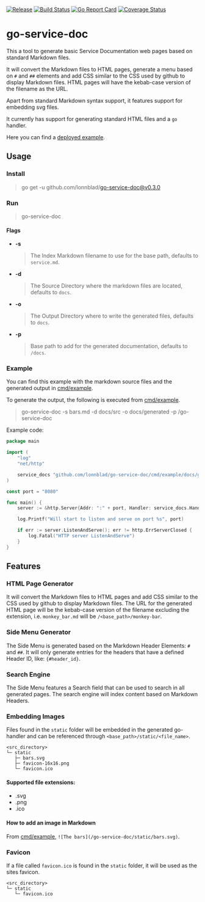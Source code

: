 [![Release](https://img.shields.io/github/v/release/lonnblad/go-service-doc)](https://github.com/lonnblad/go-service-doc/releases/latest)
[![Build Status](https://img.shields.io/endpoint.svg?url=https%3A%2F%2Factions-badge.atrox.dev%2Flonnblad%2Fgo-service-doc%2Fbadge%3Fref%3Dmain&style=flat)](https://actions-badge.atrox.dev/lonnblad/go-service-doc/goto?ref=main)
[![Go Report Card](https://goreportcard.com/badge/github.com/lonnblad/go-service-doc)](https://goreportcard.com/report/github.com/lonnblad/go-service-doc)
[![Coverage Status](https://coveralls.io/repos/github/lonnblad/go-service-doc/badge.svg?branch=main)](https://coveralls.io/github/lonnblad/go-service-doc?branch=main)

# go-service-doc

This a tool to generate basic Service Documentation web pages based on standard Markdown files.

It will convert the Markdown files to HTML pages, generate a menu based on `#` and `##` elements and add CSS similar to the CSS used by github to display Markdown files. HTML pages will have the kebab-case version of the filename as the URL.

Apart from standard Markdown syntax support, it features support for embedding svg files.

It currently has support for generating standard HTML files and a `go` handler.

Here you can find a [deployed example](https://lonnblad.github.io/go-service-doc).

## Usage

### Install

> go get -u github.com/lonnblad/go-service-doc@v0.3.0

### Run

> go-service-doc

#### Flags

- **-s**

  > The Index Markdown filename to use for the base path, defaults to `service.md`.

- **-d**

  > The Source Directory where the markdown files are located, defaults to `docs`.

- **-o**

  > The Output Directory where to write the generated files, defaults to `docs`.

- **-p**

  > Base path to add for the generated documentation, defaults to `/docs`.

### Example

You can find this example with the markdown source files and the generated output in [cmd/example](cmd/example).

To generate the output, the following is executed from [cmd/example](cmd/example).

> go-service-doc -s bars.md -d docs/src -o docs/generated -p /go-service-doc

Example code:

```go
package main

import (
	"log"
	"net/http"

	service_docs "github.com/lonnblad/go-service-doc/cmd/example/docs/generated"
)

const port = "8080"

func main() {
	server := &http.Server{Addr: ":" + port, Handler: service_docs.Handler()}

	log.Printf("Will start to listen and serve on port %s", port)

	if err := server.ListenAndServe(); err != http.ErrServerClosed {
		log.Fatal("HTTP server ListenAndServe")
	}
}
```

## Features

### HTML Page Generator

It will convert the Markdown files to HTML pages and add CSS similar to the CSS used by github to display Markdown files. The URL for the generated HTML page will be the kebab-case version of the filename excluding the extension, i.e. `monkey_bar.md` will be `/<base_path>/monkey-bar`.

### Side Menu Generator

The Side Menu is generated based on the Markdown Header Elements: `#` and `##`. It will only generate entries for the headers that have a defined Header ID, like: `{#header_id}`.

### Search Engine

The Side Menu features a Search field that can be used to search in all generated pages. The search engine will index content based on Markdown Headers.

### Embedding Images

Files found in the `static` folder will be embedded in the generated go-handler and can be referenced through `<base_path>/static/<file_name>`.

```
<src_directory>
└─ static
   ├─ bars.svg
   ├─ favicon-16x16.png
   └─ favicon.ico
```

#### Supported file extensions:

- .svg
- .png
- .ico

#### How to add an image in Markdown

From [cmd/example](cmd/example/docs/src/bars.md), `![The bars](/go-service-doc/static/bars.svg)`.

### Favicon

If a file called `favicon.ico` is found in the `static` folder, it will be used as the sites favicon.

```
<src_directory>
└─ static
   └─ favicon.ico
```

